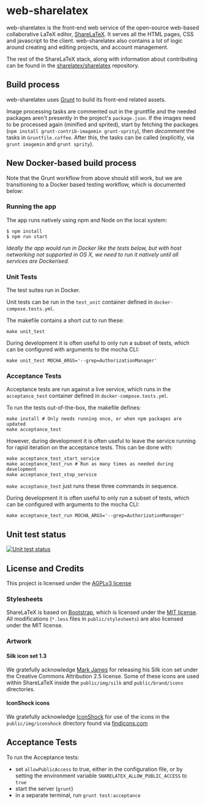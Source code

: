 web-sharelatex
==============

web-sharelatex is the front-end web service of the open-source web-based collaborative LaTeX editor,
[ShareLaTeX](https://www.sharelatex.com).
It serves all the HTML pages, CSS and javascript to the client. web-sharelatex also contains 
a lot of logic around creating and editing projects, and account management.


The rest of the ShareLaTeX stack, along with information about contributing can be found in the 
[sharelatex/sharelatex](https://github.com/sharelatex/sharelatex) repository.

Build process
----------------

web-sharelatex uses [Grunt](http://gruntjs.com/) to build its front-end related assets.

Image processing tasks are commented out in the gruntfile and the needed packages aren't presently in the project's `package.json`. If the images need to be processed again (minified and sprited), start by fetching the packages (`npm install grunt-contrib-imagemin grunt-sprity`), then *decomment* the tasks in `Gruntfile.coffee`. After this, the tasks can be called (explicitly, via `grunt imagemin` and `grunt sprity`).

New Docker-based build process
------------------------------

Note that the Grunt workflow from above should still work, but we are transitioning to a 
Docker based testing workflow, which is documented below:

### Running the app

The app runs natively using npm and Node on the local system:

```
$ npm install
$ npm run start
```

*Ideally the app would run in Docker like the tests below, but with host networking not supported in OS X, we need to run it natively until all services are Dockerised.*

### Unit Tests

The test suites run in Docker.

Unit tests can be run in the `test_unit` container defined in `docker-compose.tests.yml`.

The makefile contains a short cut to run these:

```
make unit_test
```

During development it is often useful to only run a subset of tests, which can be configured with arguments to the mocha CLI:

```
make unit_test MOCHA_ARGS='--grep=AuthorizationManager'
```

### Acceptance Tests

Acceptance tests are run against a live service, which runs in the `acceptance_test` container defined in `docker-compose.tests.yml`.

To run the tests out-of-the-box, the makefile defines:

```
make install # Only needs running once, or when npm packages are updated
make acceptance_test
```

However, during development it is often useful to leave the service running for rapid iteration on the acceptance tests. This can be done with:

```
make acceptance_test_start_service
make acceptance_test_run # Run as many times as needed during development
make acceptance_test_stop_service
```

`make acceptance_test` just runs these three commands in sequence.

During development it is often useful to only run a subset of tests, which can be configured with arguments to the mocha CLI:

```
make acceptance_test_run MOCHA_ARGS='--grep=AuthorizationManager'
```

Unit test status
----------------

[![Unit test status](https://travis-ci.org/sharelatex/web-sharelatex.png?branch=master)](https://travis-ci.org/sharelatex/web-sharelatex)

License and Credits
-------------------

This project is licensed under the [AGPLv3 license](http://www.gnu.org/licenses/agpl-3.0.html)

### Stylesheets

ShareLaTeX is based on [Bootstrap](http://getbootstrap.com/), which is licensed under the
[MIT license](http://opensource.org/licenses/MIT).
All modifications (`*.less` files in `public/stylesheets`) are also licensed
under the MIT license.

### Artwork

#### Silk icon set 1.3

We gratefully acknowledge [Mark James](http://www.famfamfam.com/lab/icons/silk/) for
releasing his Silk icon set under the Creative Commons Attribution 2.5 license. Some
of these icons are used within ShareLaTeX inside the `public/img/silk` and
`public/brand/icons` directories.

#### IconShock icons

We gratefully acknowledge [IconShock](http://www.iconshock.com) for use of the icons
in the `public/img/iconshock` directory found via
[findicons.com](http://findicons.com/icon/498089/height?id=526085#)


## Acceptance Tests

To run the Acceptance tests:

- set `allowPublicAccess` to true, either in the configuration file,
  or by setting the environment variable `SHARELATEX_ALLOW_PUBLIC_ACCESS` to `true`
- start the server (`grunt`)
- in a separate terminal, run `grunt test:acceptance`
